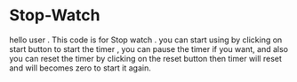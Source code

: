 # Stop-Watch
hello user .
This code is for Stop watch .
you can start using by clicking on start button to start the timer , you can pause the timer if you want, and
also you can reset the timer by clicking on the reset button then timer will reset and will becomes zero to start it again.

